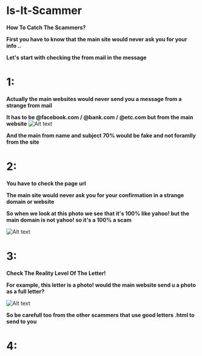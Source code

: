 # Is-It-Scammer
**How To Catch The Scammers?**

**First you have to know that the main site would never ask you for your info ..**

**Let's start with checking the from mail in the message**

# 1:
**Actually the main websites would never send you a message from a strange from mail**

**It has to be @facebook.com / @bank.com / @etc.com but from the main website**
![Alt text](https://i.imgur.com/kbTBB8l.png)

**And the main from name and subject 70% would be fake and not foramlly from the site**


# 2:
**You have to check the page url**

**The main site would never ask you for your confirmation in a strange domain or website**

**So when we look at this photo we see that it's 100% like yahoo! but the main domain is not yahoo! so it's a 100% a scam**

![Alt text](https://i.imgur.com/KpdHLMb.png)

# 3:
**Check The Reality Level Of The Letter!**

**For example, this letter is a photo! would the main website send u a photo as a full letter?**

![Alt text](https://i.imgur.com/fuOtLlu.png)

**So be carefull too from the other scammers that use good letters .html to send to you**

# 4:
